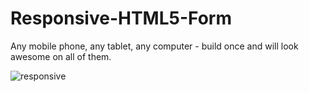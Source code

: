 # Responsive-HTML5-Form
Any mobile phone, any tablet, any computer - build once and will look awesome on all of them. 


![responsive](https://cloud.githubusercontent.com/assets/11054880/21338708/a60b73a6-c69e-11e6-8b17-afc07041eb9c.png)
